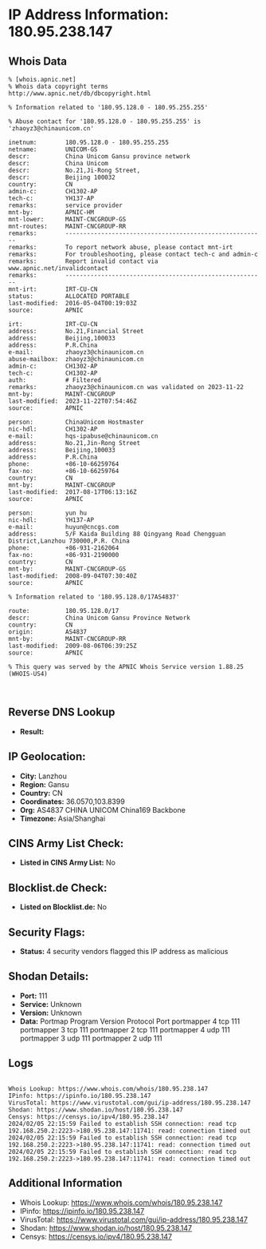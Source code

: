 # IP Address Information: 180.95.238.147

## Whois Data
```
% [whois.apnic.net]
% Whois data copyright terms    http://www.apnic.net/db/dbcopyright.html

% Information related to '180.95.128.0 - 180.95.255.255'

% Abuse contact for '180.95.128.0 - 180.95.255.255' is 'zhaoyz3@chinaunicom.cn'

inetnum:        180.95.128.0 - 180.95.255.255
netname:        UNICOM-GS
descr:          China Unicom Gansu province network
descr:          China Unicom
descr:          No.21,Ji-Rong Street,
descr:          Beijing 100032
country:        CN
admin-c:        CH1302-AP
tech-c:         YH137-AP
remarks:        service provider
mnt-by:         APNIC-HM
mnt-lower:      MAINT-CNCGROUP-GS
mnt-routes:     MAINT-CNCGROUP-RR
remarks:        --------------------------------------------------------
remarks:        To report network abuse, please contact mnt-irt
remarks:        For troubleshooting, please contact tech-c and admin-c
remarks:        Report invalid contact via www.apnic.net/invalidcontact
remarks:        --------------------------------------------------------
mnt-irt:        IRT-CU-CN
status:         ALLOCATED PORTABLE
last-modified:  2016-05-04T00:19:03Z
source:         APNIC

irt:            IRT-CU-CN
address:        No.21,Financial Street
address:        Beijing,100033
address:        P.R.China
e-mail:         zhaoyz3@chinaunicom.cn
abuse-mailbox:  zhaoyz3@chinaunicom.cn
admin-c:        CH1302-AP
tech-c:         CH1302-AP
auth:           # Filtered
remarks:        zhaoyz3@chinaunicom.cn was validated on 2023-11-22
mnt-by:         MAINT-CNCGROUP
last-modified:  2023-11-22T07:54:46Z
source:         APNIC

person:         ChinaUnicom Hostmaster
nic-hdl:        CH1302-AP
e-mail:         hqs-ipabuse@chinaunicom.cn
address:        No.21,Jin-Rong Street
address:        Beijing,100033
address:        P.R.China
phone:          +86-10-66259764
fax-no:         +86-10-66259764
country:        CN
mnt-by:         MAINT-CNCGROUP
last-modified:  2017-08-17T06:13:16Z
source:         APNIC

person:         yun hu
nic-hdl:        YH137-AP
e-mail:         huyun@cncgs.com
address:        5/F Kaida Building 88 Qingyang Road Chengguan District,Lanzhou 730000,P.R. China
phone:          +86-931-2162064
fax-no:         +86-931-2190000
country:        CN
mnt-by:         MAINT-CNCGROUP-GS
last-modified:  2008-09-04T07:30:40Z
source:         APNIC

% Information related to '180.95.128.0/17AS4837'

route:          180.95.128.0/17
descr:          China Unicom Gansu Province Network
country:        CN
origin:         AS4837
mnt-by:         MAINT-CNCGROUP-RR
last-modified:  2009-08-06T06:39:25Z
source:         APNIC

% This query was served by the APNIC Whois Service version 1.88.25 (WHOIS-US4)



```
## Reverse DNS Lookup
- **Result:** 

## IP Geolocation:
- **City:** Lanzhou
- **Region:** Gansu
- **Country:** CN
- **Coordinates:** 36.0570,103.8399
- **Org:** AS4837 CHINA UNICOM China169 Backbone
- **Timezone:** Asia/Shanghai

## CINS Army List Check:
- **Listed in CINS Army List:** 
No

## Blocklist.de Check:
- **Listed on Blocklist.de:** 
No

## Security Flags:
- **Status:** 4 security vendors flagged this IP address as malicious

## Shodan Details:
- **Port:** 111
- **Service:** Unknown
- **Version:** Unknown
- **Data:** Portmap
Program	Version	Protocol	Port
portmapper	4	tcp	111
portmapper	3	tcp	111
portmapper	2	tcp	111
portmapper	4	udp	111
portmapper	3	udp	111
portmapper	2	udp	111


## Logs
```

Whois Lookup: https://www.whois.com/whois/180.95.238.147
IPinfo: https://ipinfo.io/180.95.238.147
VirusTotal: https://www.virustotal.com/gui/ip-address/180.95.238.147
Shodan: https://www.shodan.io/host/180.95.238.147
Censys: https://censys.io/ipv4/180.95.238.147
2024/02/05 22:15:59 Failed to establish SSH connection: read tcp 192.168.250.2:2223->180.95.238.147:11741: read: connection timed out
2024/02/05 22:15:59 Failed to establish SSH connection: read tcp 192.168.250.2:2223->180.95.238.147:11741: read: connection timed out
2024/02/05 22:15:59 Failed to establish SSH connection: read tcp 192.168.250.2:2223->180.95.238.147:11741: read: connection timed out

```
## Additional Information
- Whois Lookup: https://www.whois.com/whois/180.95.238.147
- IPinfo: https://ipinfo.io/180.95.238.147
- VirusTotal: https://www.virustotal.com/gui/ip-address/180.95.238.147
- Shodan: https://www.shodan.io/host/180.95.238.147
- Censys: https://censys.io/ipv4/180.95.238.147

